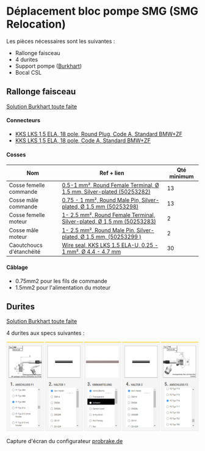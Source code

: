 # Déplacement bloc pompe SMG (SMG Relocation)

Les pièces nécessaires sont les suivantes :
- Rallonge faisceau
- 4 durites
- Support pompe ([Burkhart](https://burkhart-engineering.com/en/shop/bmw/bmw-m/bmw-m3/halter-set-smg-2-hydraulikeinheit-verlegung-bmw-e46-m3-inkl-csl/))
- Bocal CSL

## Rallonge faisceau

[Solution Burkhart toute faite](https://burkhart-engineering.com/en/shop/bmw/bmw-ag/bmw-3er/verlaengerungskabelbaum-hydraulikeinheit-smg-2-18-polig-bmw-e46-m3-inkl-csl/)

#### Connecteurs
- [KKS LKS 1,5 ELA, 18 pole, Round Plug, Code A, Standard BMW+ZF](https://www.finjector.com/eng/kks_lks_1_5_ela_18_pole_round_plug_code_a_standard_bmw_zf-p-264395-136)  
- [KKS LKS 1,5 ELA, 18 pole, Code A, Standard BMW+ZF](https://www.finjector.com/eng/kks_lks_1_5_ela_18_pole_code_a_standard_bmw_zf-p-264343-136)

#### Cosses


| Nom | Ref + lien | Qté minimum |
|-----|-----|-----|
| Cosse femelle commande | [0.5-1 mm², Round Female Terminal, Ø 1.5 mm, Silver-plated (50253282)](https://www.finjector.com/eng/kks_lks_1_5_ela_0_5_1_mm_round_female_terminal_o_1_5_mm_silver_plated-p-264317) | 13 |
| Cosse mâle commande | [0.75 - 1 mm², Round Male Pin, Silver-plated, Ø 1.5 mm (50253298)](https://www.finjector.com/eng/kks_lks_1_5_ela_0_75_1_mm_round_male_pin_silver_plated_o_1_5_mm-p-264325) | 13 |
| Cosse femelle moteur | [1- 2.5 mm², Round Female Terminal, Silver-plated, Ø 1,5 mm (50253283)](https://www.finjector.com/eng/kks_lks_1_5_ela_1_2_5_mm_round_female_terminal_silver_plated_o_1_5_mm-p-264318) | 2 |
| Cosse mâle moteur | [1- 2.5 mm², Round Male Pin, Silver-plated, Ø 1,5 mm, (50253299 )](https://www.finjector.com/eng/kks_lks_1_5_ela_1_2_5_mm_round_male_pin_silver_plated_o_1_5_mm-p-264326) | 2 |
| Caoutchoucs d'étanchéité |  [Wire seal, KKS LKS 1.5 ELA-U, 0.25 - 1 mm², Ø 4.4 - 4.7 mm](https://www.finjector.com/eng/wire_seal_kks_lks_1_5_ela_u_0_25_1_mm_o_4_4_4_7_mm_gray-p-521193-252) | 30 |

#### Câblage
- 0.75mm2 pour les fils de commande  
- 1.5mm2 pour l'alimentation du moteur

## Durites

[Solution Burkhart toute faite](https://burkhart-engineering.com/en/shop/bmw/bmw-m/bmw-m3/verlaengerungshydraulikleitungen-hydraulikeinheit-smg-2-bmw-e46-m3-inkl-csl/)

4 durites aux specs suivantes :

![durites](pictures/durites.PNG)

Capture d'écran du configurateur [probrake.de](https://www.probrake.de/Stahlflex-Konfigurator-Auto-Bremsleitung-Kupplungsleitung-nach-Ihren-Angaben-Sonderanfertigung-mit-TUeV-Gutachten)
